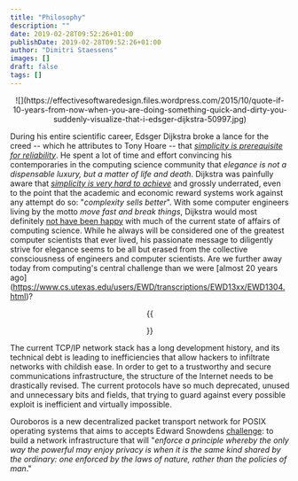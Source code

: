 ```yaml
---
title: "Philosophy"
description: ""
date: 2019-02-28T09:52:26+01:00
publishDate: 2019-02-28T09:52:26+01:00
author: "Dimitri Staessens"
images: []
draft: false
tags: []
---
```


<center>![](https://effectivesoftwaredesign.files.wordpress.com/2015/10/quote-if-10-years-from-now-when-you-are-doing-something-quick-and-dirty-you-suddenly-visualize-that-i-edsger-dijkstra-50997.jpg)</center>

During his entire scientific career, Edsger Dijkstra broke a lance for
the creed -- which he attributes to Tony Hoare -- that [*simplicity is
prerequisite for
reliability*](http://www.cs.utexas.edu/users/EWD/transcriptions/EWD06xx/EWD619.html). He
spent a lot of time and effort convincing his contemporaries in the
computing science community that *elegance is not a dispensable
luxury, but a matter of life and death*. Dijkstra was painfully aware
that [*simplicity is very hard to
achieve*](https://www.cs.utexas.edu/users/EWD/transcriptions/EWD08xx/EWD896.html)
and grossly underrated, even to the point that the academic and
economic reward systems work against any attempt do so: "*complexity
sells better*". With some computer engineers living by the motto *move
fast and break things*, Dijkstra would most definitely [not have been
happy](http://www.cs.utexas.edu/users/EWD/transcriptions/EWD12xx/EWD1213.html)
with much of the current state of affairs of computing science. While
he always will be considered one of the greatest computer scientists
that ever lived, his passionate message to diligently strive for
elegance seems to be all but erased from the collective consciousness
of engineers and computer scientists. Are we further away today from
computing's central challenge than we were [almost 20 years ago]
(https://www.cs.utexas.edu/users/EWD/transcriptions/EWD13xx/EWD1304.html)?

<center> {{<figure
class="fl"
src="https://imgs.xkcd.com/comics/move_fast_and_break_things.png"
width="200">}}
</center>

The current TCP/IP network stack has a long development history, and
its technical debt is leading to inefficiencies that allow hackers to
infiltrate networks with childish ease. In order to get to a
trustworthy and secure communications infrastructure, the structure of
the Internet needs to be drastically revised. The current protocols
have so much deprecated, unused and unnecessary bits and fields, that
trying to guard against every possible exploit is inefficient and
virtually impossible.

Ouroboros is a new decentralized packet transport network for POSIX
operating systems that aims to accepts Edward Snowdens
[challenge](https://www.theatlantic.com/politics/archive/2014/05/edward-snowdens-other-motive-for-leaking/370068/):
to build a network infrastructure that will "*enforce a principle
whereby the only way the powerful may enjoy privacy is when it is the
same kind shared by the ordinary: one enforced by the laws of nature,
rather than the policies of man*."
